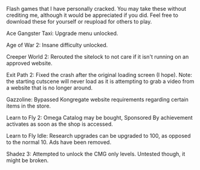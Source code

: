 Flash games that I have personally cracked. You may take these without crediting me, although it would be appreciated if you did. Feel free to download these for yourself or reupload for others to play.

Ace Gangster Taxi:
Upgrade menu unlocked.

Age of War 2:
Insane difficulty unlocked.

Creeper World 2:
Rerouted the sitelock to not care if it isn't running on an approved website.

Exit Path 2:
Fixed the crash after the original loading screen (I hope). Note: the starting cutscene will never load as it is attempting to grab a video from a website that is no longer around.

Gazzoline:
Bypassed Kongregate website requirements regarding certain items in the store. 

Learn to Fly 2:
Omega Catalog may be bought, Sponsored By achievement activates as soon as the shop is accessed.

Learn to Fly Idle:
Research upgrades can be upgraded to 100, as opposed to the normal 10. Ads have been removed.

Shadez 3:
Attempted to unlock the CMG only levels. Untested though, it might be broken. 
